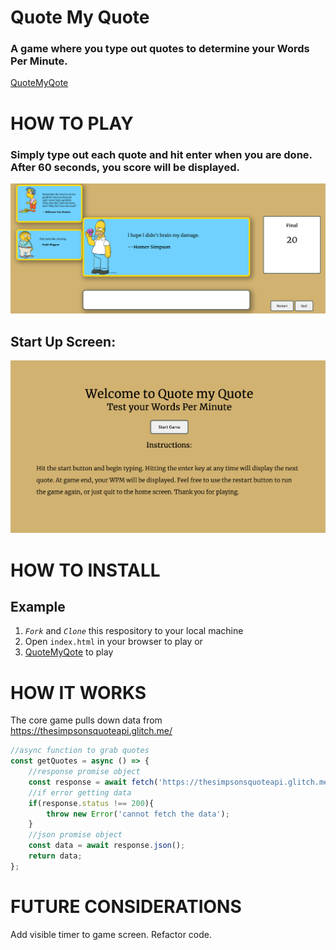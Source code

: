 # Quote My Quote

### A game where you type out quotes to determine your Words Per Minute.

[QuoteMyQote](https://jshawndunn.github.io/QuoteMyQuote/)

# HOW TO PLAY

### Simply type out each quote and hit enter when you are done. After 60 seconds, you score will be displayed.

![play screen](./readmeImages/GamePlay.png)

## Start Up Screen:
![welcome screen](./readmeImages/welcomeScreen.png)

# HOW TO INSTALL

## Example
1. *`Fork`* and *`Clone`* this respository to your local machine
2. Open `index.html` in your browser to play or 
3. [QuoteMyQote](https://jshawndunn.github.io/QuoteMyQuote/) to play

# HOW IT WORKS
The core game pulls down data from https://thesimpsonsquoteapi.glitch.me/

```js
//async function to grab quotes
const getQuotes = async () => {
    //response promise object
    const response = await fetch('https://thesimpsonsquoteapi.glitch.me/quotes?count=10');
    //if error getting data
    if(response.status !== 200){
        throw new Error('cannot fetch the data');
    }
    //json promise object
    const data = await response.json();
    return data;
};
```

# FUTURE CONSIDERATIONS
Add visible timer to game screen.
Refactor code.

